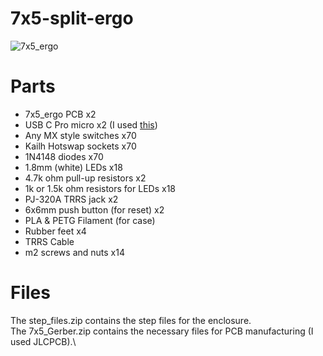 # 7x5-split-ergo

![7x5_ergo](https://i.redd.it/55oxngfmiod81.jpg)

# Parts
   - 7x5_ergo PCB x2
   - USB C Pro micro x2 (I used [this](https://www.aliexpress.com/item/32768308647.html?spm=a2g0o.productlist.0.0.5b4af202azcUkJ&algo_pvid=4d3dc589-608c-4547-bc4f-21e3caa173ed&algo_exp_id=4d3dc589-608c-4547-bc4f-21e3caa173ed-8&pdp_ext_f=%7B%22sku_id%22%3A%2212000024349272663%22%7D&pdp_pi=-1%3B4.72%3B-1%3B-1%40salePrice%3BUSD%3Bsearch-mainSearch))
   - Any MX style switches x70
   - Kailh Hotswap sockets x70
   - 1N4148 diodes x70
   - 1.8mm (white) LEDs x18
   - 4.7k ohm pull-up resistors x2
   - 1k or 1.5k ohm resistors for LEDs x18
   - PJ-320A TRRS jack x2
   - 6x6mm push button (for reset) x2
   - PLA & PETG Filament (for case)
   - Rubber feet x4
   - TRRS Cable
   - m2 screws and nuts x14

# Files
 The step_files.zip contains the step files for the enclosure.\
 The 7x5_Gerber.zip contains the necessary files for PCB manufacturing (I used JLCPCB).\
 
